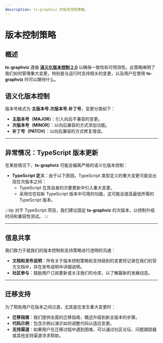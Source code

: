 ```yaml
---
description: ts-graphviz 的版本控制策略。
---
```

# 版本控制策略

## 概述

**ts-graphviz** 遵循 [**语义化版本控制 2.0**](https://semver.org/) 以确保一致性和可预测性。此策略阐明了我们如何管理重大变更，特别是与运行时支持相关的变更，以及用户在使用 **ts-graphviz** 时可以期待什么。

## 语义化版本控制

版本号格式为 **主版本号.次版本号.补丁号**，变更分类如下：

- **主版本号（MAJOR）**：引入向后不兼容的变更。
- **次版本号（MINOR）**：以向后兼容的方式添加功能。
- **补丁号（PATCH）**：以向后兼容的方式修复错误。

---

## 异常情况：TypeScript 版本更新

在某些情况下，**ts-graphviz** 可能会偏离严格的语义化版本控制：

- **TypeScript 定义**：由于以下原因，TypeScript 类型定义的重大变更可能会出现在次版本之间：
  - TypeScript 在其自身的次要更新中引入重大变更。
  - 采用仅在较新 TypeScript 版本中可用的功能，这可能会提高最低所需的 TypeScript 版本。

:::tip
对于 TypeScript 项目，我们建议固定 **ts-graphviz** 的次版本，以控制升级时间和兼容性测试。
:::

---

## 信息共享

我们致力于就我们的版本控制和支持策略进行透明的沟通：

- **文档和发布说明**：所有关于版本控制策略和支持级别的变更将记录在我们的官方文档中，并在发布说明中详细说明。
- **社区参与**：鼓励用户订阅更新或关注我们的仓库，以了解最新的发展动态。

---

## 迁移支持

为了帮助用户在版本之间过渡，尤其是在发生重大变更时：

- **迁移指南**：我们提供全面的迁移指南，概述升级到新主版本的步骤。
- **代码示例**：包含示例以演示如何调整代码以适应变更。
- **支持渠道**：如果用户在迁移过程中遇到困难，可以通过社区论坛、问题跟踪器或其他支持渠道寻求帮助。
